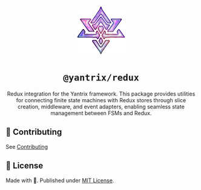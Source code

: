 <div align="center">
  <img width="128" src="/docs/public/logo.png" />
  <h1><code>@yantrix/redux</code></h1>
  <p>Redux integration for the Yantrix framework. This package provides utilities for connecting finite state machines with Redux stores through slice creation, middleware, and event adapters, enabling seamless state management between FSMs and Redux.</p>
</div>

## 🌱 Contributing

See [Contributing](https://tfcp68.github.io/yantrix/contributing/)

## 📜 License

Made with 💜. Published under [MIT License](./LICENSE).
